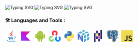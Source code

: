 ![Typing SVG](https://readme-typing-svg.herokuapp.com?duration=6000&color=000000&lines=Hi+there!;My+name+is+Vitaly+Toktarov.;I+like+to+solve+exciting+problems!;...)
![Typing SVG](https://readme-typing-svg.herokuapp.com?duration=240&color=000000&lines=1%;2%;3%;4%;5%;6%;7%;8%;9%;10%;11%;12%;13%;14%;15%;16%;17%;18%;19%;20%;21%;22%;23%;24%;25%;26%;27%;28%;29%;30%;31%;32%;33%;34%;35%;36%;37%;38%;39%;40%;41%;42%;43%;44%;45%;46%;47%;48%;49%;50%;51%;52%;53%;54%;55%;56%;57%;58%;59%;60%;61%;62%;63%;64%;65%;66%;67%;68%;69%;70%;71%;72%;73%;74%;75%;76%;77%;78%;79%;80%;81%;82%;83%;84%;85%;86%;87%;88%;89%;90%;91%;92%;93%;94%;95%;96%;97%;98%;99%;fun!)
![Typing SVG](https://readme-typing-svg.herokuapp.com?duration=24000&color=000000&lines=**************************************************)

### :hammer_and_wrench: Languages and Tools :
<div>
  <img src="https://github.com/devicons/devicon/blob/master/icons/java/java-original.svg" title="Java" alt="Java" width="40" height="40"/>&nbsp;
  <img src="https://github.com/devicons/devicon/blob/master/icons/kotlin/kotlin-original.svg" title="Kotlin" alt="Kotlin" width="40" height="40"/>&nbsp;
  <img src="https://github.com/devicons/devicon/blob/master/icons/android/android-original.svg" title="Android" alt="Android" width="40" height="40"/>&nbsp;
  <img src="https://github.com/devicons/devicon/blob/master/icons/opencv/opencv-original.svg" title="OPENCV" alt="OPENCV" width="40" height="40"/>&nbsp;
  <img src="https://github.com/devicons/devicon/blob/master/icons/python/python-original.svg" title="Python" alt="Python" width="40" height="40"/>&nbsp;
  <img src="https://github.com/devicons/devicon/blob/master/icons/numpy/numpy-original.svg" title="NumPy" alt="NumPy" width="40" height="40"/>&nbsp;
  <img src="https://github.com/devicons/devicon/blob/master/icons/pandas/pandas-original.svg" title="Pandas" alt="Pandas" width="40" height="40"/>&nbsp;
  <img src="https://github.com/devicons/devicon/blob/master/icons/postgresql/postgresql-original.svg" title="SQL" alt="SQL" width="40" height="40"/>&nbsp;
  <img src="https://github.com/devicons/devicon/blob/master/icons/javascript/javascript-original.svg" title="JavaScript" alt="JavaScript" width="40" height="40"/>
</div>

<!--
**toktarov84/toktarov84** is a ✨ _special_ ✨ repository because its `README.md` (this file) appears on your GitHub profile.

Here are some ideas to get you started:

- 🔭 I’m currently working on ...
- 🌱 I’m currently learning ...
- 👯 I’m looking to collaborate on ...
- 🤔 I’m looking for help with ...
- 💬 Ask me about ...
- 📫 How to reach me: ...
- 😄 Pronouns: ...
- ⚡ Fun fact: ...
-->
